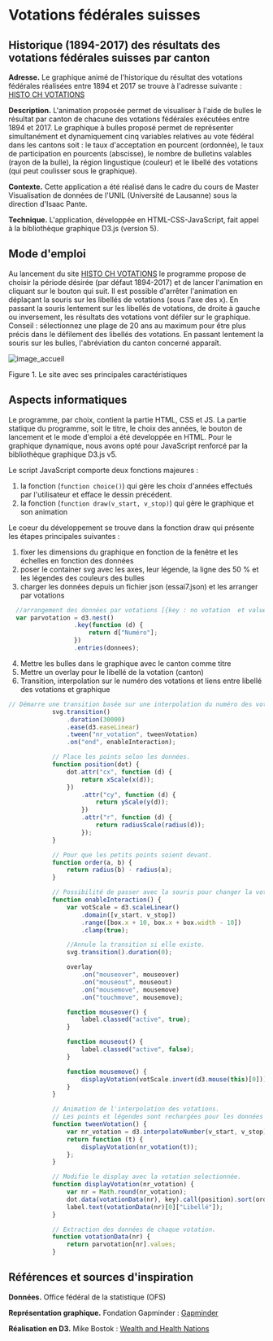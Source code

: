 # Votations fédérales suisses

## Historique (1894-2017) des résultats des votations fédérales suisses par canton

**Adresse.** Le graphique animé de l'historique du résultat des votations fédérales réalisées entre 1894 et 2017 se trouve à l'adresse suivante : [HISTO CH VOTATIONS](http://www.bofr.ch)

**Description.** L'animation proposée permet de visualiser à l'aide de bulles le résultat par canton de chacune des votations fédérales exécutées entre 1894 et 2017. Le graphique à bulles proposé permet de représenter simultanément et dynamiquement cinq variables relatives au vote fédéral dans les cantons soit : le taux d'acceptation en pourcent (ordonnée), le taux de participation en pourcents (abscisse), le nombre de bulletins valables (rayon de la bulle), la région lingustique (couleur) et le libellé des votations (qui peut coulisser sous le graphique).

**Contexte.** Cette application a été réalisé dans le cadre du cours de Master Visualisation de données de l'UNIL (Université de Lausanne) sous la direction d'Isaac Pante.

**Technique.** L'application, développée en HTML-CSS-JavaScript, fait appel à la bibliothèque graphique D3.js (version 5).


## Mode d'emploi

Au lancement du site [HISTO CH VOTATIONS](http://www.bofr.ch) le programme propose de choisir la période désirée (par défaut 1894-2017) et de lancer l'animation en cliquant sur le bouton qui suit. Il est possible d'arrêter l'animation en déplaçant la souris sur les libellés de votations (sous l'axe des x). En passant la souris lentement sur les libellés de votations, de droite à gauche ou inversement, les résultats des votations vont défiler sur le graphique. Conseil : sélectionnez une plage de 20 ans au maximum pour être plus précis dans le défilement des libellés des votations. En passant lentement la souris sur les bulles, l'abréviation du canton concerné apparaît.

![image_accueil](http://www.bofr.ch/modeemploi.jpg)

Figure 1. Le site avec ses principales caractéristiques


## Aspects informatiques

Le programme, par choix, contient la partie HTML, CSS et JS. La partie statique du programme, soit le titre, le choix des années, le bouton de lancement et le mode d'emploi a été developpée en HTML. Pour le graphique dynamique, nous avons opté pour JavaScript renforcé par la bibliothèque graphique D3.js v5.

Le script JavaScript comporte deux fonctions majeures : 
1. la fonction (`function choice()`) qui gère les choix d'années effectués par l'utilisateur et efface le dessin précédent.
2. la fonction (`function draw(v_start, v_stop)`) qui gère le graphique et son animation

Le coeur du développement se trouve dans la fonction draw qui présente les étapes principales suivantes :
1. fixer les dimensions du graphique en fonction de la fenêtre et les échelles en fonction des données
2. poser le container svg avec les axes, leur légende, la ligne des 50 % et les légendes des couleurs des bulles
3. charger les données depuis un fichier json (essai7.json) et les arranger par votations
```javascript
  //arrangement des données par votations [{key : no votation  et values : [{les données},..]}, ..]
  var parvotation = d3.nest()
                  .key(function (d) {
                      return d["Numéro"];
                  })
                  .entries(donnees);
```

4. Mettre les bulles dans le graphique avec le canton comme titre
5. Mettre un overlay pour le libellé de la votation (canton)
6. Transition, interpolation sur le numéro des votations et liens entre libellé des votations et graphique
```javascript
// Démarre une transition basée sur une interpolation du numéro des votations.
            svg.transition()
                .duration(30000)
                .ease(d3.easeLinear)
                .tween("nr_votation", tweenVotation)
                .on("end", enableInteraction);

            // Place les points selon les données.
            function position(dot) {
                dot.attr("cx", function (d) {
                    return xScale(x(d));
                })
                    .attr("cy", function (d) {
                        return yScale(y(d));
                    })
                    .attr("r", function (d) {
                        return radiusScale(radius(d));
                    });
            }

            // Pour que les petits points soient devant.
            function order(a, b) {
                return radius(b) - radius(a);
            }

            // Possibilité de passer avec la souris pour changer la votation.
            function enableInteraction() {
                var votScale = d3.scaleLinear()
                    .domain([v_start, v_stop])
                    .range([box.x + 10, box.x + box.width - 10])
                    .clamp(true);

                //Annule la transition si elle existe.
                svg.transition().duration(0);

                overlay
                    .on("mouseover", mouseover)
                    .on("mouseout", mouseout)
                    .on("mousemove", mousemove)
                    .on("touchmove", mousemove);

                function mouseover() {
                    label.classed("active", true);
                }

                function mouseout() {
                    label.classed("active", false);
                }

                function mousemove() {
                    displayVotation(votScale.invert(d3.mouse(this)[0]));
                }
            }

            // Animation de l'interpolation des votations.
            // Les points et légendes sont rechargées pour les données interpolées.
            function tweenVotation() {
                var nr_votation = d3.interpolateNumber(v_start, v_stop);
                return function (t) {
                    displayVotation(nr_votation(t));
                };
            }

            // Modifie le display avec la votation selectionnée.
            function displayVotation(nr_votation) {
                var nr = Math.round(nr_votation);
                dot.data(votationData(nr), key).call(position).sort(order);
                label.text(votationData(nr)[0]["Libellé"]);
            }

            // Extraction des données de chaque votation.
            function votationData(nr) {
                return parvotation[nr].values;
            }
```


## Références et sources d'inspiration

**Données.** Office fédéral de la statistique (OFS)

**Représentation graphique.** Fondation Gapminder : [Gapminder](https://www.gapminder.org/tools/#_state_time_value=1800;;&data_/_lastModified:1526132872113&lastModified:1526132872113;&chart-type=bubbles)

**Réalisation en D3.** Mike Bostok : [Wealth and Health Nations](https://bost.ocks.org/mike/nations/)
